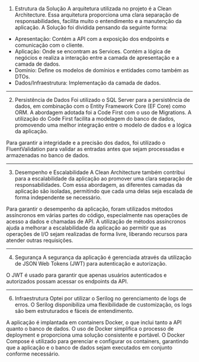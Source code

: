  1. Estrutura da Solução
A arquitetura utilizada no projeto é a Clean Architecture. Essa arquitetura proporciona uma clara separação de responsabilidades, facilita muito o entendimento e a manutenção da aplicação.
A Solução foi dividida pensando da seguinte forma: 
- Apresentação: Contém a API com a exposição dos endpoints e comunicação com o cliente.
- Aplicação: Onde se encontram as Services. Contém a lógica de negócios e realiza a interação entre a camada de apresentação e a camada de dados.
- Domínio: Define os modelos de domínios e entidades como também as DTOs.
- Dados/Infraestrutura: Implementação da camada de dados.

--------------------------------------------------------------------------------------------------------------------------
 2. Persistência de Dados
Foi utilizado o SQL Server para a persistência de dados, em combinação com o Entity Framework Core (EF Core) como ORM. A abordagem adotada foi a Code First com o uso de Migrations.
A utilização do Code First facilita a modelagem do banco de dados, promovendo uma melhor integração entre o modelo de dados e a lógica da aplicação.

Para garantir a integridade e a precisão dos dados, foi utilizado o FluentValidation para validar as entradas antes que sejam processadas e armazenadas no banco de dados.

--------------------------------------------------------------------------------------------------------------------------
 3. Desempenho e Escalabilidade
A Clean Architecture também contribui para a escalabilidade da aplicação ao promover uma clara separação de responsabilidades.
Com essa abordagem, as diferentes camadas da aplicação são isoladas, permitindo que cada uma delas seja escalada de forma independente se necessário.

Para garantir o desempenho da aplicação, foram utilizados métodos assíncronos em várias partes do código, especialmente nas operações de acesso a dados e chamadas de API.
A utilização de métodos assíncronos ajuda a melhorar a escalabilidade da aplicação ao permitir que as operações de I/O sejam realizadas de forma livre, liberando recursos para atender outras requisições.

--------------------------------------------------------------------------------------------------------------------------
 4. Segurança
A segurança da aplicação é gerenciada através da utilização de JSON Web Tokens (JWT) para autenticação e autorização.

O JWT é usado para garantir que apenas usuários autenticados e autorizados possam acessar os endpoints da API. 

--------------------------------------------------------------------------------------------------------------------------
 6. Infraestrutura
Optei por utilizar o Serilog no gerenciamento de logs de erros. O Serilog disponibiliza uma flexibilidade de customização, os logs são bem estruturados e fáceis de entendimento.

A aplicação é implantada em containers Docker, o que inclui tanto a API quanto o banco de dados.
O uso de Docker simplifica o processo de deployment e proporciona uma solução consistente e portável.
O Docker Compose é utilizado para gerenciar e configurar os containers, garantindo que a aplicação e o banco de dados sejam executados em conjunto conforme necessário.
